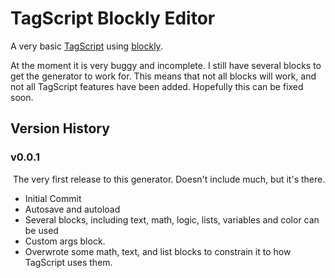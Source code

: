 # TagScript Blockly Editor

A very basic [TagScript](https://github.com/JonSnowbd/TagScript) using [blockly](https://github.com/google/blockly).

At the moment it is very buggy and incomplete. I still have several blocks to get the generator to work for. This means that not all blocks will work, and not all TagScript features have been added. Hopefully this can be fixed soon.

## Version History
### **v0.0.1**
⁢ The very first release to this generator. Doesn't include much, but it's there.
  - Initial Commit
  - Autosave and autoload
  - Several blocks, including text, math, logic, lists, variables and color can be used
  - Custom args block.
  - Overwrote some math, text, and list blocks to constrain it to how TagScript uses them.